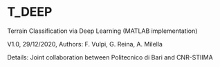# T_DEEP
Terrain Classification via Deep Learning (MATLAB implementation)

V1.0, 29/12/2020, Authors: F. Vulpi, G. Reina, A. Milella

Details: Joint collaboration between Politecnico di Bari and CNR-STIIMA
